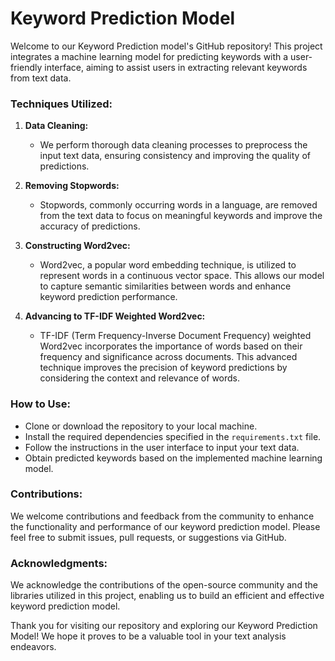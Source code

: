 # Keyword Prediction Model

Welcome to our Keyword Prediction model's GitHub repository! This project integrates a machine learning model for predicting keywords with a user-friendly interface, aiming to assist users in extracting relevant keywords from text data.

### Techniques Utilized:

1. **Data Cleaning:**
   - We perform thorough data cleaning processes to preprocess the input text data, ensuring consistency and improving the quality of predictions.

2. **Removing Stopwords:**
   - Stopwords, commonly occurring words in a language, are removed from the text data to focus on meaningful keywords and improve the accuracy of predictions.

3. **Constructing Word2vec:**
   - Word2vec, a popular word embedding technique, is utilized to represent words in a continuous vector space. This allows our model to capture semantic similarities between words and enhance keyword prediction performance.

4. **Advancing to TF-IDF Weighted Word2vec:**
   - TF-IDF (Term Frequency-Inverse Document Frequency) weighted Word2vec incorporates the importance of words based on their frequency and significance across documents. This advanced technique improves the precision of keyword predictions by considering the context and relevance of words.

### How to Use:

- Clone or download the repository to your local machine.
- Install the required dependencies specified in the `requirements.txt` file.
- Follow the instructions in the user interface to input your text data.
- Obtain predicted keywords based on the implemented machine learning model.

### Contributions:

We welcome contributions and feedback from the community to enhance the functionality and performance of our keyword prediction model. Please feel free to submit issues, pull requests, or suggestions via GitHub.

### Acknowledgments:

We acknowledge the contributions of the open-source community and the libraries utilized in this project, enabling us to build an efficient and effective keyword prediction model.

Thank you for visiting our repository and exploring our Keyword Prediction Model! We hope it proves to be a valuable tool in your text analysis endeavors.
